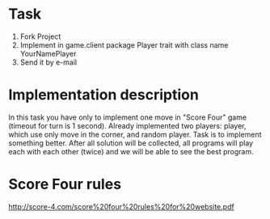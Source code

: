 # Task
1. Fork Project
2. Implement in game.client package Player trait with class name YourNamePlayer
3. Send it by e-mail
# Implementation description
In this task you have only to implement one move in "Score Four" game (timeout for turn is 1 second). Already implemented two players: player,
which use only move in the corner, and random player. Task is to implement something better. After all solution will be
collected, all programs will play each with each other (twice) and we will be able to see the best program.
# Score Four rules
http://score-4.com/score%20four%20rules%20for%20website.pdf
